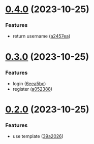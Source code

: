 # [0.4.0](https://github.com/bitroll-team/codefest1-users/compare/v0.3.0...v0.4.0) (2023-10-25)


### Features

* return username ([a2457ea](https://github.com/bitroll-team/codefest1-users/commit/a2457ea05099904ece67cf04987581dafdd0989d))



# [0.3.0](https://github.com/bitroll-team/codefest1-users/compare/v0.2.0...v0.3.0) (2023-10-25)


### Features

* login ([6eea5bc](https://github.com/bitroll-team/codefest1-users/commit/6eea5bcb87502d9a0bbba36a8efceb948bff2635))
* register ([a052388](https://github.com/bitroll-team/codefest1-users/commit/a05238811a55d17e4af1c27646b85c0767ff853d))



# [0.2.0](https://github.com/bitroll-team/codefest1-users/compare/39a2026613db7c80b09d9b268d58869ccaf24a03...v0.2.0) (2023-10-25)


### Features

* use template ([39a2026](https://github.com/bitroll-team/codefest1-users/commit/39a2026613db7c80b09d9b268d58869ccaf24a03))



